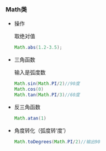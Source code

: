 ### Math类

- 操作

  取绝对值

  ```java
  Math.abs(1.2-3.5);
  ```


- 三角函数

  输入是弧度数

  ```java
  Math.sin(Math.PI/2)//90度
  Math.cos(0)
  Math.tan(Math.PI/3)//60度
  ```

- 反三角函数

  ```java
  Math.atan(1)
  ```

- 角度转化（弧度转‘度’）

  ```java
  Math.toDegrees(Math.PI/2)//输出90
  ```

  